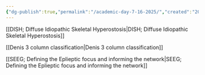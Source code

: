 ```yaml
---
{"dg-publish":true,"permalink":"/academic-day-7-16-2025/","created":"2025-07-16T09:15:45.141-07:00","updated":"2025-09-03T07:42:36.840-07:00"}
---
```



[[DISH; Diffuse Idiopathic Skeletal Hyperostosis\|DISH; Diffuse Idiopathic Skeletal Hyperostosis]]

[[Denis 3 column classification\|Denis 3 column classification]]


[[SEEG; Defining the Eplieptic focus and informing the network\|SEEG; Defining the Eplieptic focus and informing the network]]
